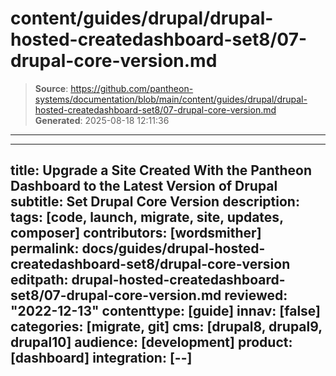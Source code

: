 # content/guides/drupal/drupal-hosted-createdashboard-set8/07-drupal-core-version.md

> **Source**: https://github.com/pantheon-systems/documentation/blob/main/content/guides/drupal/drupal-hosted-createdashboard-set8/07-drupal-core-version.md
> **Generated**: 2025-08-18 12:11:36

---

---
title: Upgrade a Site Created With the Pantheon Dashboard to the Latest Version of Drupal
subtitle: Set Drupal Core Version
description: 
tags: [code, launch, migrate, site, updates, composer]
contributors: [wordsmither]
permalink: docs/guides/drupal-hosted-createdashboard-set8/drupal-core-version
editpath: drupal-hosted-createdashboard-set8/07-drupal-core-version.md
reviewed: "2022-12-13"
contenttype: [guide]
innav: [false]
categories: [migrate, git]
cms: [drupal8, drupal9, drupal10]
audience: [development]
product: [dashboard]
integration: [--]
---

<Partial file="drupal/core-version.md" />
